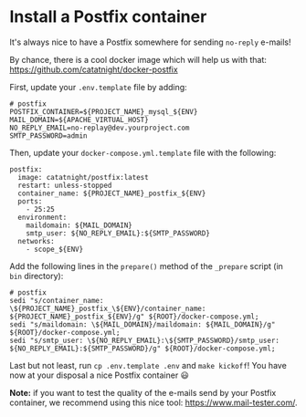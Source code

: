 # Install a Postfix container

It's always nice to have a Postfix somewhere for sending `no-reply` e-mails!

By chance, there is a cool docker image which will help us with that: https://github.com/catatnight/docker-postfix

First, update your `.env.template` file by adding:

```
# postfix
POSTFIX_CONTAINER=${PROJECT_NAME}_mysql_${ENV}
MAIL_DOMAIN=${APACHE_VIRTUAL_HOST}
NO_REPLY_EMAIL=no-replay@dev.yourproject.com
SMTP_PASSWORD=admin
```

Then, update your `docker-compose.yml.template` file with the following:

```
postfix:
  image: catatnight/postfix:latest
  restart: unless-stopped
  container_name: ${PROJECT_NAME}_postfix_${ENV}
  ports:
    - 25:25
  environment:
    maildomain: ${MAIL_DOMAIN}
    smtp_user: ${NO_REPLY_EMAIL}:${SMTP_PASSWORD}
  networks:
    - scope_${ENV}
```

Add the following lines in the `prepare()` method of the `_prepare` script (in `bin` directory):

```
# postfix
sedi "s/container_name: \${PROJECT_NAME}_postfix_\${ENV}/container_name: ${PROJECT_NAME}_postfix_${ENV}/g" ${ROOT}/docker-compose.yml;
sedi "s/maildomain: \${MAIL_DOMAIN}/maildomain: ${MAIL_DOMAIN}/g" ${ROOT}/docker-compose.yml;
sedi "s/smtp_user: \${NO_REPLY_EMAIL}:\${SMTP_PASSWORD}/smtp_user: ${NO_REPLY_EMAIL}:${SMTP_PASSWORD}/g" ${ROOT}/docker-compose.yml;
```

Last but not least, run `cp .env.template .env` and `make kickoff`! You have now at your disposal a nice Postfix container :smiley:

**Note:** if you want to test the quality of the e-mails send by your Postfix container, we recommend using this nice tool: https://www.mail-tester.com/.